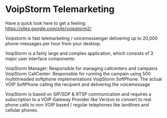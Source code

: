 # VoipStorm Telemarketing

Have a quick look here to get a feeling: https://sites.google.com/site/voipstorm2/

Voipstorm is fast telemarketing / voicemessenger delivering up to 20,000 phone-messages per hour from your desktop.

VoipStorm is a fairly large and complex application, which consists of 3 major user interface components:

VoipStorm Manager:    Responsible for managing callcenters and campains
VoipStorm CallCenter: Responsible for running the campain using 500 multithreaded softphone implementations
VoipStorm SoftPhone:  The actual VOIP SoftPhone calling the recipient and delivering the voicemessage

VoipStorm is based on SIP/SDP & RTSP communication and requires a subscription to a VOIP Gateway Provider like Verizon
to convert to real phone calls to non VOIP based / regular telephones like landlines and cellular phones.
